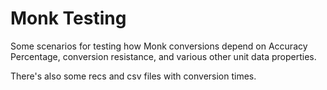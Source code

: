 # Monk Testing

Some scenarios for testing how Monk conversions depend on Accuracy Percentage, conversion resistance, and various other unit data properties.

There's also some recs and csv files with conversion times.
